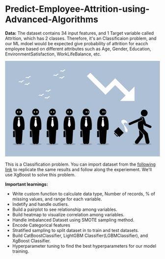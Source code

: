 # Predict-Employee-Attrition-using-Advanced-Algorithms


**Data:** The dataset contains 34 input features, and 1 Target variable called Attrition, which has 2 classes. Therefore, it's an Classificaion problem, and our ML mdoel would be expected give probability of attrition for eacch employee based on different attributes such as Age, Gender, Education, EnvironmentSatisfaction, WorkLifeBalance, etc.

![Employee Attrition](https://github.com/Praveen76/Predict-Employee-Attrition-using-Advanced-Algorithms/blob/main/Employee%20Attrition.png)

This is a Classification problem. You can import dataset from the [following link](https://www.kaggle.com/datasets/patelprashant/employee-attrition)  to replicate the same results and follow along the experiement. We'll use XgBoost to solve this problem.

**Important learnings:**
* Write custom function to calculate data type, Number of records, % of missing values, and range for each variable.
* Indetify and handle outliers.
* Build a pairplot to see relationship among variables.
* Build heatmap to visualize correlation among variables.
* Handle imbalanced Dataset using SMOTE sampling method.
* Encode Categorical features
* Stratified sampling to split dataset in to train and test datasets.
* Build CatBoostClassifier, LightGBM Classifier(LGBMClassifier), and XgBoost Classifier.
* Hyperparameter tuning to find the best hyperparameters for our model training.
  
